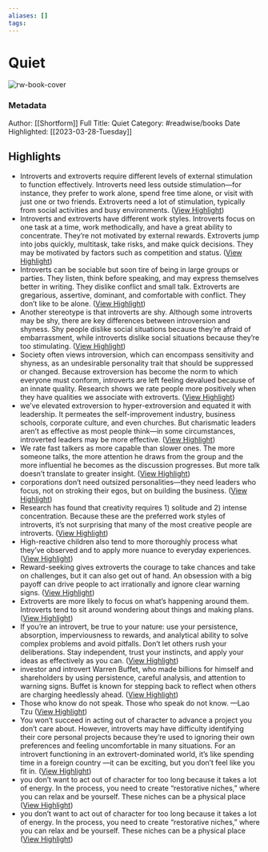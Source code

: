 ```yaml
---
aliases: []
tags:
---
```

# Quiet

![rw-book-cover](https://media.shortform.com/covers/png/quiet-the-power-of-introverts-cover.png)
### Metadata
Author: [[Shortform]]
Full Title: Quiet
Category: #readwise/books
Date Highlighted: [[2023-03-28-Tuesday]]

## Highlights
- Introverts and extroverts require different levels of external stimulation to function effectively. Introverts need less outside stimulation—for instance, they prefer to work alone, spend free time alone, or visit with just one or two friends. Extroverts need a lot of stimulation, typically from social activities and busy environments. ([View Highlight](https://www.shortform.com/app/highlights/2862381a-2789-44c7-821f-6b4ace6e4563))
- Introverts and extroverts have different work styles. Introverts focus on one task at a time, work methodically, and have a great ability to concentrate. They’re not motivated by external rewards. Extroverts jump into jobs quickly, multitask, take risks, and make quick decisions. They may be motivated by factors such as competition and status. ([View Highlight](https://www.shortform.com/app/highlights/1161b12e-bce9-4e54-815d-6ce8982d2bb2))
- Introverts can be sociable but soon tire of being in large groups or parties. They listen, think before speaking, and may express themselves better in writing. They dislike conflict and small talk. Extroverts are gregarious, assertive, dominant, and comfortable with conflict. They don’t like to be alone. ([View Highlight](https://www.shortform.com/app/highlights/51d3ca5d-5e63-4fc2-b690-5bfd1cb55ba2))
- Another stereotype is that introverts are shy. Although some introverts may be shy, there are key differences between introversion and shyness. Shy people dislike social situations because they’re afraid of embarrassment, while introverts dislike social situations because they’re too stimulating. ([View Highlight](https://www.shortform.com/app/highlights/37fcda80-6ab3-4b3b-a273-e829d733697d))
- Society often views introversion, which can encompass sensitivity and shyness, as an undesirable personality trait that should be suppressed or changed. Because extroversion has become the norm to which everyone must conform, introverts are left feeling devalued because of an innate quality.
  Research shows we rate people more positively when they have qualities we associate with extroverts. ([View Highlight](https://www.shortform.com/app/highlights/945c0e6a-8a95-4444-b4f2-e70b44e1faf1))
- we’ve elevated extroversion to hyper-extroversion and equated it with leadership. It permeates the self-improvement industry, business schools, corporate culture, and even churches. But charismatic leaders aren’t as effective as most people think—in some circumstances, introverted leaders may be more effective. ([View Highlight](https://www.shortform.com/app/highlights/2dc2054b-a5bf-4d63-abc2-1615b65acd34))
- We rate fast talkers as more capable than slower ones. The more someone talks, the more attention he draws from the group and the more influential he becomes as the discussion progresses.
  But more talk doesn’t translate to greater insight. ([View Highlight](https://www.shortform.com/app/highlights/91d62ef3-e210-4bcb-862a-4c77784061b2))
- corporations don’t need outsized personalities—they need leaders who focus, not on stroking their egos, but on building the business. ([View Highlight](https://www.shortform.com/app/highlights/3475f82d-17d5-4acb-ade4-8b4d45e33d99))
- Research has found that creativity requires 1) solitude and 2) intense concentration. Because these are the preferred work styles of introverts, it’s not surprising that many of the most creative people are introverts. ([View Highlight](https://www.shortform.com/app/highlights/d19fb2e2-3e7c-4dc5-861b-fadf836fec23))
- High-reactive children also tend to more thoroughly process what they’ve observed and to apply more nuance to everyday experiences. ([View Highlight](https://www.shortform.com/app/highlights/dc9e10b3-4174-4630-afab-936ebfa2d8a6))
- Reward-seeking gives extroverts the courage to take chances and take on challenges, but it can also get out of hand. An obsession with a big payoff can drive people to act irrationally and ignore clear warning signs. ([View Highlight](https://www.shortform.com/app/highlights/4d6601b2-2d1e-40bd-9955-b2a1349dfd4a))
- Extroverts are more likely to focus on what’s happening around them. Introverts tend to sit around wondering about things and making plans. ([View Highlight](https://www.shortform.com/app/highlights/d1a1ebcd-c768-4d83-9871-3e53de0b5b61))
- If you’re an introvert, be true to your nature: use your persistence, absorption, imperviousness to rewards, and analytical ability to solve complex problems and avoid pitfalls. Don’t let others rush your deliberations. Stay independent, trust your instincts, and apply your ideas as effectively as you can. ([View Highlight](https://www.shortform.com/app/highlights/858a8f19-7a56-410d-b02a-719542cc0f76))
- investor and introvert Warren Buffet, who made billions for himself and shareholders by using persistence, careful analysis, and attention to warning signs. Buffet is known for stepping back to reflect when others are charging heedlessly ahead. ([View Highlight](https://www.shortform.com/app/highlights/23541a7c-fe16-4905-be25-ac563cac093c))
- Those who know do not speak. Those who speak do not know. —Lao Tzu ([View Highlight](https://www.shortform.com/app/highlights/e20a21f7-bf9c-46a1-8abb-a48d2a767531))
- You won’t succeed in acting out of character to advance a project you don’t care about. However, introverts may have difficulty identifying their core personal projects because they’re used to ignoring their own preferences and feeling uncomfortable in many situations. For an introvert functioning in an extrovert-dominated world, it’s like spending time in a foreign country —it can be exciting, but you don’t feel like you fit in. ([View Highlight](https://www.shortform.com/app/highlights/7a1f426f-a512-4b2d-b7e2-12a158758f3a))
- you don’t want to act out of character for too long because it takes a lot of energy.
  In the process, you need to create “restorative niches,” where you can relax and be yourself. These niches can be a physical place ([View Highlight](https://www.shortform.com/app/highlights/11011640-aeaf-48d0-81a1-862efee26392))
- you don’t want to act out of character for too long because it takes a lot of energy.
  In the process, you need to create “restorative niches,” where you can relax and be yourself. These niches can be a physical place ([View Highlight](https://www.shortform.com/app/highlights/b4db99bc-7795-41b7-99f8-3cb3db077b7b))
